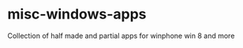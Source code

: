 misc-windows-apps
=================

Collection of half made and partial apps for winphone win 8 and more
